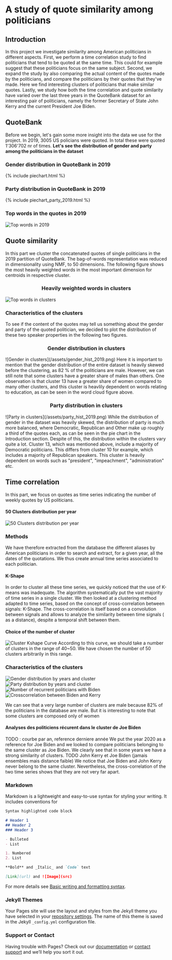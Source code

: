 # A study of quote similarity among politicians

## Introduction
In this project we investigate similarity among American politicians in different aspects. First, we perform a time correlation study to find politicians that tend to be quoted at the same time. This could for example suggest that these politicians focus on the same subject. Second, we expand the study by also comparing the actual content of the quotes made by the politicians, and compare the politicians by their quotes that they've made. Here we find interesting clusters of politicians that make similar quotes. Lastly, we study how both the time correlation and quote similarity have varied over the last three years in the QuoteBank dataset for an interesting pair of politicians, namely the former Secretary of State John Kerry and the current President Joe Biden.

## QuoteBank
Before we begin, let's gain some more insight into the data we use for the project.
In 2019, 3005 US policians were quoted. In total these were quoted 1'306'702 nr of times.
**Let's see the distribution of gender and party among the politicians in the dataset**

### Gender distribution in QuoteBank in 2019
{% include piechart.html %}
### Party distribution in QuoteBank in 2019
{% include piechart_party_2019.html %}

### Top words in the quotes in 2019
![Top words in 2019](/assets/wordcloud_2019.png)

## Quote similarity
In this part we cluster the concatenated quotes of single politicians in the 2019 partition of QuoteBank. The bag-of-words representation was reduced in dimensionality using NMF, to 50 dimensions.
The following figure shows the most heavily weighted words in the most important dimension for centroids in respective cluster.

<h3 style="text-align: center;">Heavily weighted words in clusters</h3>

![Top words in clusters](/assets/cluster_words_2019.png)

### Characteristics of the clusters
To see if the content of the quotes may tell us something about the gender and party of the quoted politician, we decided to plot the distribution of these two speaker properties in the following two figures.
<h3 style="text-align: center;">Gender distribution in clusters</h3>
![Gender in clusters](/assets/gender_hist_2019.png)
Here it is important to mention that the gender distribution of the entire dataset is heavily skewed before the clustering, as 82 % of the politicians are male. However, we can still note that some clusters have a greater share of males than others. One observation is that cluster 13 have a greater share of women compared to many other clusters, and this cluster is heavlily dependent on words relating to education, as can be seen in the word cloud figure above.
<h3 style="text-align: center;">Party distribution in clusters</h3>
![Party in clusters](/assets/party_hist_2019.png)
While the distribution of gender in the dataset was heavily skewed, the distribution of party is much more balanced, where Democratic, Republican and Other make up roughly a third of the quotes each, as can be seen in the pie chart in the Introduction section. Despite of this, the distribution within the clusters vary quite a lot. Cluster 13, which was mentioned above, include a majority of Democratic politicians. This differs from cluster 10 for example, which includes a majority of Republican speakers. This cluster is heavily dependent on words such as "president", "impeachment", "administration" etc.

## Time correlation
In this part, we focus on quotes as time series indicating the number of weekly quotes by US politicians.
#### 50 Clusters distribution per year
![50 Clusters distribution per year](/assets/kshapeperyear.png)

### Methods
We have therefore extracted from the database the different aliases by American politicians in order to search and extract, for a given year, all the dates of the quotations. We thus create annual time series associated to each politician.
#### K-Shape
In order to cluster all these time series, we quickly noticed that the use of K-means was inadequate. The algorithm systematically put the vast majority of time series in a single cluster.
We then looked at a clustering method adapted to time series, based on the concept of cross-correlation between signals: K-Shape.
The cross-correlation is itself based on a convolution between signals and allows to analyze the similarity between time signals ( as a distance), despite a temporal shift between them.
#### Choice of the number of cluster
![Cluster Kshape Curve](/assets/clusterkshapecurve.png)
According to this curve, we should take a number of clusters in the range of 40~50. We have chosen the number of 50 clusters arbitrarily in this range.
### Characteristics of the clusters
![Gender distribution by years and cluster](/assets/gender.png)
![Party distribution by years and cluster](/assets/party.png)
![Number of recurrent politicians with Biden](/assets/number_of_recurrent_politicians_with_Biden.png)
![Crosscorrelation between Biden and Kerry](/assets/crosscorrelation.png)

We can see that a very large number of clusters are male because 82% of the politicians in the database are male. But it is interesting to note that some clusters are composed only of women
#### Analyses des politiciens récurent dans le cluster de Joe Biden
TODO : courbe par an, reference derniere année
We put the year 2020 as a reference for Joe Biden and we looked to compare politicians belonging to the same cluster as Joe Biden. We clearly see that in some years we have a strong similarity of clusters.
TODO John Kerry et Joe Biden (jamais ensembles mais distance faible)
We notice that Joe Biden and John Kerry never belong to the same cluster. Nevertheless, the cross-correlation of the two time series shows that they are not very far apart.

### Markdown

Markdown is a lightweight and easy-to-use syntax for styling your writing. It includes conventions for

```markdown
Syntax highlighted code block

# Header 1
## Header 2
### Header 3

- Bulleted
- List

1. Numbered
2. List

**Bold** and _Italic_ and `Code` text

[Link](url) and ![Image](src)
```

For more details see [Basic writing and formatting syntax](https://docs.github.com/en/github/writing-on-github/getting-started-with-writing-and-formatting-on-github/basic-writing-and-formatting-syntax).

### Jekyll Themes

Your Pages site will use the layout and styles from the Jekyll theme you have selected in your [repository settings](https://github.com/kallebju/ada-website/settings/pages). The name of this theme is saved in the Jekyll `_config.yml` configuration file.

### Support or Contact

Having trouble with Pages? Check out our [documentation](https://docs.github.com/categories/github-pages-basics/) or [contact support](https://support.github.com/contact) and we’ll help you sort it out.
